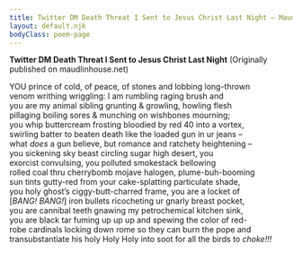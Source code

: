 ```yaml
---
title: Twitter DM Death Threat I Sent to Jesus Christ Last Night – Maudlin House, Apr. 5, 2025
layout: default.njk
bodyClass: poem-page
---
```



  
**Twitter DM Death Threat I Sent to Jesus Christ Last Night** (Originally published on maudlinhouse.net) 

<div class="poem-content">
  
YOU prince of cold, of peace, of stones and lobbing long-thrown   
venom writhing wriggling: I am rumbling raging brush and   
you are my animal sibling grunting & growling, howling flesh  
pillaging boiling sores & munching on wishbones mourning;   
you whip buttercream frosting bloodied by red 40 into a vortex,  
swirling batter to beaten death like the loaded gun in ur jeans –  
what *does* a gun believe, but romance and ratchety heightening –   
you sickening sky beast circling sugar high desert, you  
exorcist convulsing, you polluted smokestack bellowing   
rolled coal thru cherrybomb mojave halogen, plume-buh-booming  
sun tints gutty-red from your cake-splatting particulate shade,   
you holy ghost’s ciggy-butt-charred frame, you are a locket of  
\[*BANG\! BANG\!*\] iron bullets ricocheting ur gnarly breast pocket,  
you are cannibal teeth gnawing my petrochemical kitchen sink,  
you are black tar fuming up up up and spewing the color of red-  
robe cardinals locking down rome so they can burn the pope and  
transubstantiate his holy Holy Holy into soot for all the birds to *choke\!\!\!*
  
</div>
